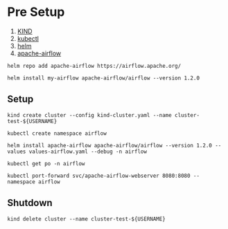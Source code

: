 # Pre Setup

1. [KIND](https://kind.sigs.k8s.io/docs/user/quick-start/#installation)
2. [kubectl](https://v1-18.docs.kubernetes.io/docs/tasks/tools/install-kubectl/)
3. [helm](https://helm.sh/docs/intro/install/)
4. [apache-airflow](https://artifacthub.io/packages/helm/apache-airflow/airflow?modal=install)

```console
helm repo add apache-airflow https://airflow.apache.org/
```

```console
helm install my-airflow apache-airflow/airflow --version 1.2.0
```

## Setup

```console
kind create cluster --config kind-cluster.yaml --name cluster-test-${USERNAME}
```

```console
kubectl create namespace airflow
```

```console
helm install apache-airflow apache-airflow/airflow --version 1.2.0 --values values-airflow.yaml --debug -n airflow
```

```console
kubectl get po -n airflow
```

```console
kubectl port-forward svc/apache-airflow-webserver 8080:8080 --namespace airflow
```

## Shutdown

```console
kind delete cluster --name cluster-test-${USERNAME}
```
